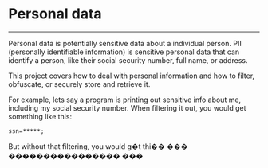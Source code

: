 # Personal data

---


Personal data is potentially sensitive data about a individual person. PII
(personally identifiable information) is sensitive personal data that can
identify a person, like their social security number, full name, or address.

This project covers how to deal with personal information and how to filter,
obfuscate, or securely store and retrieve it.

For example, lets say a program is printing out sensitive info about me,
including my social security number. When filtering it out, you would get
something like this:
```
ssn=*****;
```

But without that filtering, you would g�t thi��
���
����������������
���
